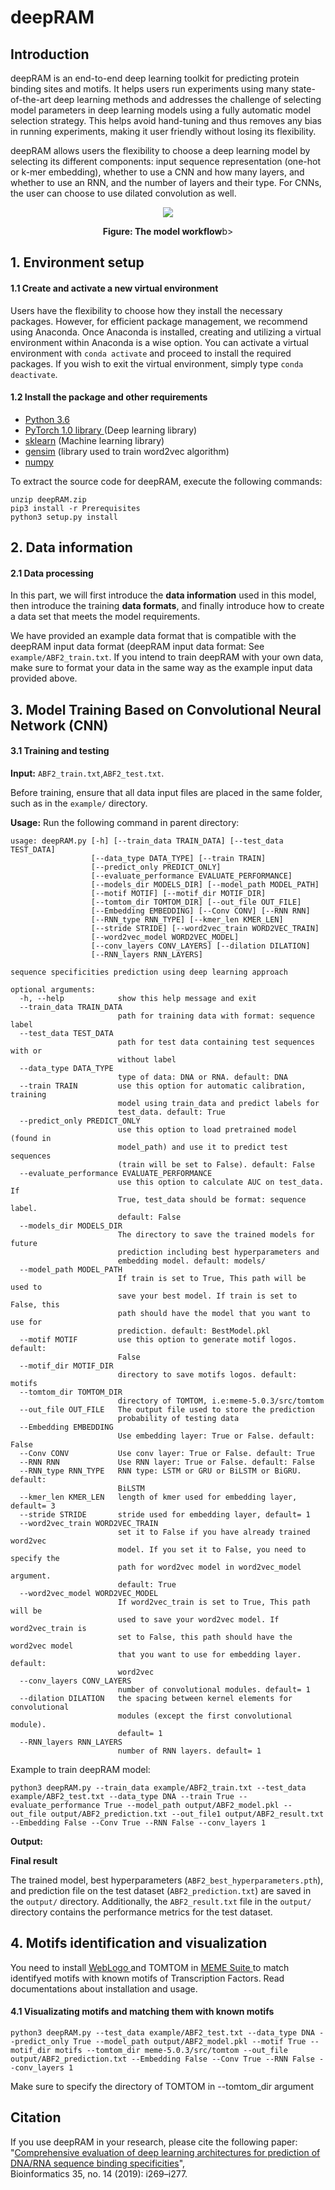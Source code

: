 # deepRAM
## Introduction
deepRAM is an end-to-end deep learning toolkit for predicting protein binding sites and motifs. It helps users run experiments using many state-of-the-art deep learning methods and addresses the challenge of selecting model parameters in deep learning models using a fully automatic model selection strategy. This helps avoid hand-tuning and thus removes any bias in running experiments, making it user friendly without losing its flexibility.

deepRAM allows users the flexibility to choose a deep learning model by selecting its different components: input sequence representation (one-hot or k-mer embedding), whether to use a CNN and how many layers, and whether to use an RNN, and the number of layers and their type. For CNNs, the user can choose to use dilated convolution as well.

<p align="center">
<img src="deepRAM.jpg">
</p>
<p align="center"><b/>Figure: The model workflow</b>b></p>

## 1. Environment setup

#### 1.1 Create and activate a new virtual environment

Users have the flexibility to choose how they install the necessary packages. However, for efficient package management, we recommend using Anaconda. Once Anaconda is installed, creating and utilizing a virtual environment within Anaconda is a wise option. You can activate a virtual environment with `conda activate` and proceed to install the required packages. If you wish to exit the virtual environment, simply type `conda deactivate`. 

#### 1.2 Install the package and other requirements


-  <a href=https://www.python.org/downloads/source/>Python 3.6 </a> <br>
-  <a href=https://pytorch.org/>PyTorch 1.0 library </a> (Deep learning library) <br>
-  <a href=https://github.com/scikit-learn/scikit-learn>sklearn</a> (Machine learning library)<br>
-  <a href=https://anaconda.org/anaconda/gensim>gensim</a> (library used to train word2vec algorithm) <br>
-  <a href=https://anaconda.org/anaconda/numpy>numpy</a> <br>

To extract the source code for deepRAM, execute the following commands:

```
unzip deepRAM.zip
pip3 install -r Prerequisites
python3 setup.py install
```

## 2. Data information

#### 2.1 Data processing
In this part, we will first introduce the **data information** used in this model, then introduce the training **data formats**, and finally introduce how to create a data set that meets the model requirements.

We have provided an example data format that is compatible with the deepRAM input data format (deepRAM input data format: See `example/ABF2_train.txt`. If you intend to train deepRAM with your own data, make sure to format your data in the same way as the example input data provided above.


## 3. Model Training Based on Convolutional Neural Network (CNN)
#### 3.1 Training and testing  
**Input:** `ABF2_train.txt`,`ABF2_test.txt`. 

Before training, ensure that all data input files are placed in the same folder, such as in the `example/` directory.

**Usage:**
Run the following command in parent directory:

```
usage: deepRAM.py [-h] [--train_data TRAIN_DATA] [--test_data TEST_DATA]
                  [--data_type DATA_TYPE] [--train TRAIN]
                  [--predict_only PREDICT_ONLY]
                  [--evaluate_performance EVALUATE_PERFORMANCE]
                  [--models_dir MODELS_DIR] [--model_path MODEL_PATH]
                  [--motif MOTIF] [--motif_dir MOTIF_DIR]
                  [--tomtom_dir TOMTOM_DIR] [--out_file OUT_FILE]
                  [--Embedding EMBEDDING] [--Conv CONV] [--RNN RNN]
                  [--RNN_type RNN_TYPE] [--kmer_len KMER_LEN]
                  [--stride STRIDE] [--word2vec_train WORD2VEC_TRAIN]
                  [--word2vec_model WORD2VEC_MODEL]
                  [--conv_layers CONV_LAYERS] [--dilation DILATION]
                  [--RNN_layers RNN_LAYERS]

sequence specificities prediction using deep learning approach

optional arguments:
  -h, --help            show this help message and exit
  --train_data TRAIN_DATA
                        path for training data with format: sequence label
  --test_data TEST_DATA
                        path for test data containing test sequences with or
                        without label
  --data_type DATA_TYPE
                        type of data: DNA or RNA. default: DNA
  --train TRAIN         use this option for automatic calibration, training
                        model using train_data and predict labels for
                        test_data. default: True
  --predict_only PREDICT_ONLY
                        use this option to load pretrained model (found in
                        model_path) and use it to predict test sequences
                        (train will be set to False). default: False
  --evaluate_performance EVALUATE_PERFORMANCE
                        use this option to calculate AUC on test_data. If
                        True, test_data should be format: sequence label.
                        default: False
  --models_dir MODELS_DIR
                        The directory to save the trained models for future
                        prediction including best hyperparameters and
                        embedding model. default: models/
  --model_path MODEL_PATH
                        If train is set to True, This path will be used to
                        save your best model. If train is set to False, this
                        path should have the model that you want to use for
                        prediction. default: BestModel.pkl
  --motif MOTIF         use this option to generate motif logos. default:
                        False
  --motif_dir MOTIF_DIR
                        directory to save motifs logos. default: motifs
  --tomtom_dir TOMTOM_DIR
                        directory of TOMTOM, i.e:meme-5.0.3/src/tomtom
  --out_file OUT_FILE   The output file used to store the prediction
                        probability of testing data
  --Embedding EMBEDDING
                        Use embedding layer: True or False. default: False
  --Conv CONV           Use conv layer: True or False. default: True
  --RNN RNN             Use RNN layer: True or False. default: False
  --RNN_type RNN_TYPE   RNN type: LSTM or GRU or BiLSTM or BiGRU. default:
                        BiLSTM
  --kmer_len KMER_LEN   length of kmer used for embedding layer, default= 3
  --stride STRIDE       stride used for embedding layer, default= 1
  --word2vec_train WORD2VEC_TRAIN
                        set it to False if you have already trained word2vec
                        model. If you set it to False, you need to specify the
                        path for word2vec model in word2vec_model argument.
                        default: True
  --word2vec_model WORD2VEC_MODEL
                        If word2vec_train is set to True, This path will be
                        used to save your word2vec model. If word2vec_train is
                        set to False, this path should have the word2vec model
                        that you want to use for embedding layer. default:
                        word2vec
  --conv_layers CONV_LAYERS
                        number of convolutional modules. default= 1
  --dilation DILATION   the spacing between kernel elements for convolutional
                        modules (except the first convolutional module).
                        default= 1
  --RNN_layers RNN_LAYERS
                        number of RNN layers. default= 1
```

Example to train deepRAM model:
```
python3 deepRAM.py --train_data example/ABF2_train.txt --test_data example/ABF2_test.txt --data_type DNA --train True --evaluate_performance True --model_path output/ABF2_model.pkl --out_file output/ABF2_prediction.txt --out_file1 output/ABF2_result.txt --Embedding False --Conv True --RNN False --conv_layers 1
```
**Output:** 

**Final result** 

The trained model, best hyperparameters (`ABF2_best_hyperparameters.pth`), and prediction file on the test dataset (`ABF2_prediction.txt`) are saved in the `output/` directory. Additionally, the `ABF2_result.txt` file in the `output/` directory contains the performance metrics for the test dataset.


## 4. Motifs identification and visualization

You need to install <a href=http://weblogo.berkeley.edu/> WebLogo </a> and TOMTOM in <a href=http://meme-suite.org> MEME Suite </a> to match identifyed motifs with known motifs of Transcription Factors. Read documentations about installation and usage.

#### 4.1 Visualizating motifs and matching them with known motifs 
```
python3 deepRAM.py --test_data example/ABF2_test.txt --data_type DNA --predict_only True --model_path output/ABF2_model.pkl --motif True --motif_dir motifs --tomtom_dir meme-5.0.3/src/tomtom --out_file output/ABF2_prediction.txt --Embedding False --Conv True --RNN False --conv_layers 1
```
Make sure to specify the directory of TOMTOM in --tomtom_dir argument

## Citation

If you use deepRAM in your research, please cite the following paper:</br>
"[Comprehensive evaluation of deep learning architectures for prediction of DNA/RNA sequence binding specificities](https://academic.oup.com/bioinformatics/article/35/14/i269/5529112)",<br/>
Bioinformatics 35, no. 14 (2019): i269–i277.
